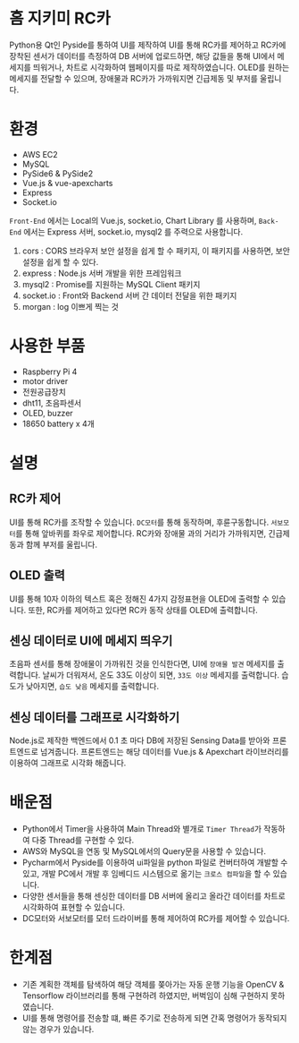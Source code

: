 # 홈 지키미 RC카
Python용 Qt인 Pyside를 통하여 UI를 제작하여 UI를 통해 RC카를 제어하고 RC카에 장착된 센서가 데이터를 측정하여 DB 서버에 업로드하면, 해당 값들을 통해 UI에서 메세지를 띄워거나, 차트로 시각화하여 웹페이지를 따로 제작하였습니다. OLED를 원하는 메세지를 전달할 수 있으며, 장애물과 RC카가 가까워지면 긴급제동 및 부저를 울립니다. 

# 환경
* AWS EC2
* MySQL
* PySide6 & PySide2
* Vue.js & vue-apexcharts
* Express
* Socket.io

`Front-End` 에서는 Local의 Vue.js, socket.io, Chart Library 를 사용하며,
`Back-End` 에서는 Express 서버, socket.io, mysql2 를 주력으로 사용합니다.

1. cors : CORS 브라우저 보안 설정을 쉽게 할 수 패키지, 이 패키지를 사용하면, 보안 설정을 쉽게 할 수 있다.
2. express : Node.js 서버 개발을 위한 프레임워크
3. mysql2 : Promise를 지원하는 MySQL Client 패키지
4. socket.io : Front와 Backend 서버 간 데이터 전달을 위한 패키지
5. morgan : log 이쁘게 찍는 것

# 사용한 부품
* Raspberry Pi 4
* motor driver
* 전원공급장치
* dht11, 초음파센서
* OLED, buzzer
* 18650 battery x 4개

# 설명
## RC카 제어
UI를 통해 RC카를 조작할 수 있습니다. `DC모터`를 통해 동작하며, 후륜구동합니다. `서보모터`를 통해 앞바퀴를 좌우로 제어합니다. RC카와 장애물 과의 거리가 가까워지면, 긴급제동과 함께 부저를 울립니다.
## OLED 출력
UI를 통해 10자 이하의 텍스트 혹은 정해진 4가지 감정표현을 OLED에 출력할 수 있습니다. 또한, RC카를 제어하고 있다면 RC카 동작 상태를 OLED에 출력합니다.
## 센싱 데이터로 UI에 메세지 띄우기
초음파 센서를 통해 장애물이 가까워진 것을 인식한다면, UI에 `장애물 발견` 메세지를 출력합니다.
날씨가 더워져서, 온도 33도 이상이 되면, `33도 이상` 메세지를 출력합니다.
습도가 낮아지면, `습도 낮음` 메세지를 출력합니다.
## 센싱 데이터를 그래프로 시각화하기
Node.js로 제작한 백엔드에서 0.1 초 마다 DB에 저장된 Sensing Data를 받아와 프론트엔드로 넘겨줍니다. 프론트엔드는 해당 데이터를 Vue.js & Apexchart 라이브러리를 이용하여 그래프로 시각화 해줍니다.
# 배운점
* Python에서 Timer을 사용하여 Main Thread와 별개로 `Timer Thread`가 작동하여 다중 Thread를 구현할 수 있다.
* AWS와 MySQL을 연동 및 MySQL에서의 Query문을 사용할 수 있습니다.
* Pycharm에서 Pyside를 이용하여 ui파일을 python 파일로 컨버터하여 개발할 수 있고, 개발 PC에서 개발 후 임베디드 시스템으로 옮기는 `크로스 컴파일`을 할 수 있습니다.
* 다양한 센서들을 통해 센싱한 데이터를 DB 서버에 올리고 올라간 데이터를 차트로 시각화하여 표현할 수 있습니다.
* DC모터와 서보모터를 모터 드라이버를 통해 제어하여 RC카를 제어할 수 있습니다.
# 한계점
* 기존 계획한 객체를 탐색하여 해당 객체를 쫒아가는 자동 운행 기능을 OpenCV & Tensorflow 라이브러리를 통해 구현하려 하였지만, 버벅임이 심해 구현하지 못하였습니다.
* UI를 통해 명령어를 전송할 떄, 빠른 주기로 전송하게 되면 간혹 명령어가 동작되지 않는 경우가 있습니다.
